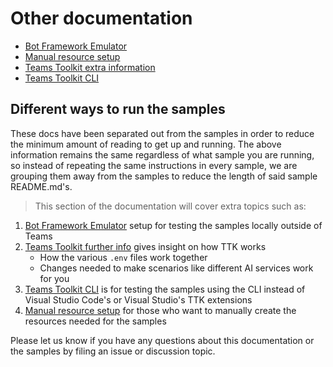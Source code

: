 # Other documentation

- [Bot Framework Emulator](./BOTFRAMEWORK-EMULATOR.md)
- [Manual resource setup](./MANUAL-RESOURCE-SETUP.md)
- [Teams Toolkit extra information](./TEAMS-TOOLKIT.md)
- [Teams Toolkit CLI](./TEAMS-TOOLKIT-CLI.md)

## Different ways to run the samples

These docs have been separated out from the samples in order to reduce the minimum amount of reading to get up and running. The above information remains the same regardless of what sample you are running, so instead of repeating the same instructions in every sample, we are grouping them away from the samples to reduce the length of said sample README.md's.

> This section of the documentation will cover extra topics such as:

1. [Bot Framework Emulator](./BOTFRAMEWORK-EMULATOR.md) setup for testing the samples locally outside of Teams
1. [Teams Toolkit further info](./TEAMS-TOOLKIT.md) gives insight on how TTK works
   - How the various `.env` files work together
   - Changes needed to make scenarios like different AI services work for you
1. [Teams Toolkit CLI](./Teams-Toolkit-CLI.md) is for testing the samples using the CLI instead of Visual Studio Code's or Visual Studio's TTK extensions
1. [Manual resource setup](./MANUAL-RESOURCE-SETUP.md) for those who want to manually create the resources needed for the samples

Please let us know if you have any questions about this documentation or the samples by filing an issue or discussion topic.

